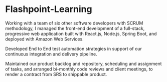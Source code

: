 # Flashpoint-Learning
Working with a team of six other software developers with SCRUM methodology, I managed the front-end development of a full-stack, progressive web application built with React.js, Node.js, Spring Boot, and deployed with Amazon Web Services.

Developed End to End test automation strategies in support of our continuous integration and delivery pipeline.

Maintained our product backlog and repository, scheduling and assignment of tasks, and arranged bi-monthly code reviews and client meetings, to render a contract from SRS to shippable product.
